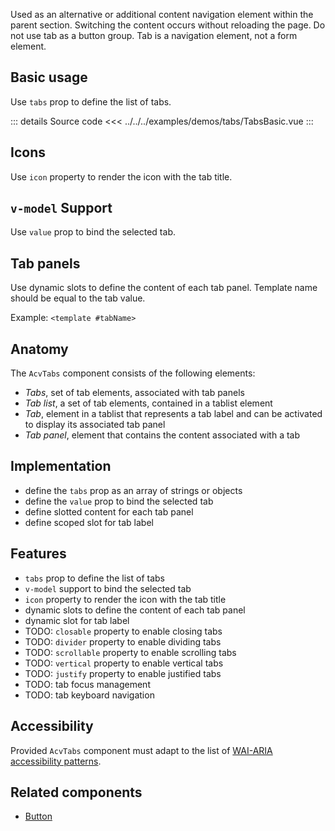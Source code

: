 Used as an alternative or additional content navigation element within the parent section.
Switching the content occurs without reloading the page.
Do not use tab as a button group.
Tab is a navigation element, not a form element.

## Basic usage

Use `tabs` prop to define the list of tabs.

<TabsBasic />

::: details Source code
<<< ../../../examples/demos/tabs/TabsBasic.vue
:::

## Icons

Use `icon` property to render the icon with the tab title.

## `v-model` Support

Use `value` prop to bind the selected tab.

## Tab panels

Use dynamic slots to define the content of each tab panel.
Template name should be equal to the tab value.

Example: `<template #tabName>`

## Anatomy

The `AcvTabs` component consists of the following elements:

- _Tabs_, set of tab elements, associated with tab panels
- _Tab list_, a set of tab elements, contained in a tablist element
- _Tab_, element in a tablist that represents a tab label and can be activated to display its associated tab panel
- _Tab panel_, element that contains the content associated with a tab

## Implementation

- define the `tabs` prop as an array of strings or objects
- define the `value` prop to bind the selected tab
- define slotted content for each tab panel
- define scoped slot for tab label

## Features

- `tabs` prop to define the list of tabs
- `v-model` support to bind the selected tab
- `icon` property to render the icon with the tab title
- dynamic slots to define the content of each tab panel
- dynamic slot for tab label
- TODO: `closable` property to enable closing tabs
- TODO: `divider` property to enable dividing tabs
- TODO: `scrollable` property to enable scrolling tabs
- TODO: `vertical` property to enable vertical tabs
- TODO: `justify` property to enable justified tabs
- TODO: tab focus management
- TODO: tab keyboard navigation

## Accessibility

Provided `AcvTabs` component must adapt to the list of
[WAI-ARIA accessibility patterns](https://www.w3.org/WAI/ARIA/apg/patterns/tabs/).

## Related components

- [Button](/components/button/button.doc)
